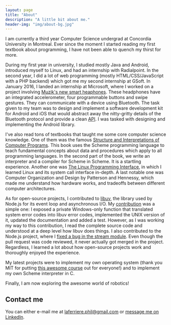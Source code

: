 ```yaml
---
layout: page
title: "About"
description: "A little bit about me."
header-img: "img/about-bg.jpg"
---
```


I am currently a third year Computer Science undergrad at
Concordia University in Montreal. Ever since the moment I started
reading my first textbook about programming, I have not been able to
quench my thirst for more.

During my first year in university, I studied mostly Java and Android,
introduced myself to Linux, and had an internship with Radialpoint. In the
second year, I did a lot of web programming (mostly HTML/CSS/JavaScript with a
PHP backend) which got me my second internship at GSoft. In January 2016, I
landed an internship at Microsoft, where I worked on a project involving
[Muzik's new smart heaphones](https://www.muzikconnect.com/). These headphones
have an integrated accelerometer, four programmable buttons and swipe
gestures. They can communicate with a device using Bluetooth. The task given to
my team was to design and implement a software development kit for Android and
iOS that would abstract away the nitty-gritty details of the Bluetooth protocol
and provide a clean
[API](https://en.wikipedia.org/wiki/Application_programming_interface). I was
tasked with designing and implementing the Android library.

I've also read tons of textbooks that taught me some core computer science
knowledge. One of them was the famous [Structure and Interpretations of Computer
Programs](https://www.amazon.ca/Structure-Interpretation-Computer-Programs-Abelson/dp/0262510871). This
book uses the Scheme programming language to teach fundamental concepts about
data and procedures which apply to all programming languages. In the second part
of the book, we write an interpreter and a compiler for Scheme in Scheme. It is
a startling experience. Another one was [The Linux Programming
Interface](https://www.amazon.ca/Linux-Programming-Interface-System-Handbook/dp/1593272200),
in which I learned Linux and its system call interface in-depth. A last notable
one was Computer Organization and Design by Patterson and Hennessy, which made
me understand how hardware works, and tradeoffs between different computer
architectures.

As for open-source projects, I contributed to [libuv](http://libuv.org/), the
library used by Node.js for its event loop and asynchronous I/O. My
[contribution](https://github.com/libuv/libuv/pull/1060) was a simple one: I
exposed a private Windows-only function that translated system error codes into
libuv error codes, implemented the UNIX version of it, updated the documentation
and added a test. However, as I was working my way to this contribution, I read
the complete source code and understood at a deep level how libuv does things. I
also contributed to the Node.js project, where I [fixed a bug in the stream
module](https://github.com/nodejs/node/pull/2616). Even though the pull request
was code reviewed, it never actually got merged in the project. Regardless, I
learned a lot about how open-source projects work and thoroughly enjoyed the
experience.

My latest projects were to implement my own operating system (thank you MIT for
putting [this awesome
course](https://pdos.csail.mit.edu/6.828/2016/overview.html) out for everyone!)
and to implement my own Scheme interpreter in C.

Finally, I am now exploring the awesome world of robotics!

## Contact me

You can either e-mail me at laferriere.phil@gmail.com or
[message me on
LinkedIn](http://www.linkedin.com/in/philippe-laferrière-b92b5684).
